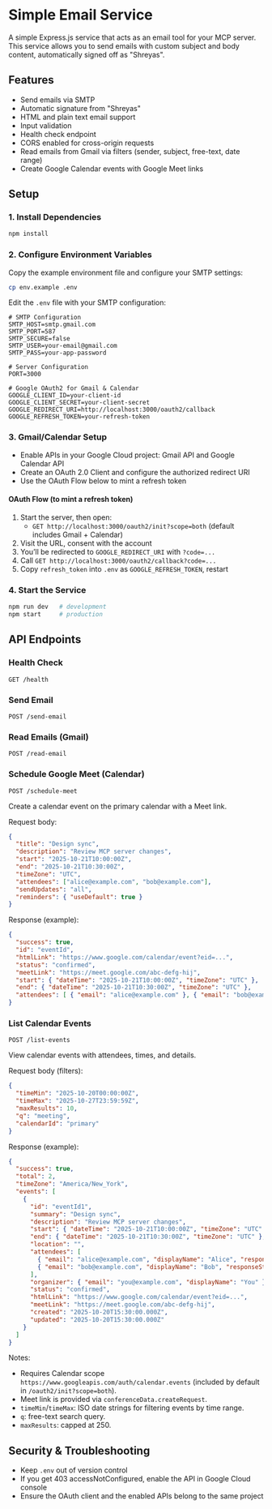 # Simple Email Service

A simple Express.js service that acts as an email tool for your MCP server. This service allows you to send emails with custom subject and body content, automatically signed off as "Shreyas".

## Features

- Send emails via SMTP
- Automatic signature from "Shreyas"
- HTML and plain text email support
- Input validation
- Health check endpoint
- CORS enabled for cross-origin requests
- Read emails from Gmail via filters (sender, subject, free-text, date range)
- Create Google Calendar events with Google Meet links

## Setup

### 1. Install Dependencies

```bash
npm install
```

### 2. Configure Environment Variables

Copy the example environment file and configure your SMTP settings:

```bash
cp env.example .env
```

Edit the `.env` file with your SMTP configuration:

```env
# SMTP Configuration
SMTP_HOST=smtp.gmail.com
SMTP_PORT=587
SMTP_SECURE=false
SMTP_USER=your-email@gmail.com
SMTP_PASS=your-app-password

# Server Configuration
PORT=3000

# Google OAuth2 for Gmail & Calendar
GOOGLE_CLIENT_ID=your-client-id
GOOGLE_CLIENT_SECRET=your-client-secret
GOOGLE_REDIRECT_URI=http://localhost:3000/oauth2/callback
GOOGLE_REFRESH_TOKEN=your-refresh-token
```

### 3. Gmail/Calendar Setup

- Enable APIs in your Google Cloud project: Gmail API and Google Calendar API
- Create an OAuth 2.0 Client and configure the authorized redirect URI
- Use the OAuth Flow below to mint a refresh token

#### OAuth Flow (to mint a refresh token)
1. Start the server, then open:
   - `GET http://localhost:3000/oauth2/init?scope=both` (default includes Gmail + Calendar)
2. Visit the URL, consent with the account
3. You’ll be redirected to `GOOGLE_REDIRECT_URI` with `?code=...`
4. Call `GET http://localhost:3000/oauth2/callback?code=...`
5. Copy `refresh_token` into `.env` as `GOOGLE_REFRESH_TOKEN`, restart

### 4. Start the Service

```bash
npm run dev   # development
npm start     # production
```

## API Endpoints

### Health Check
```
GET /health
```

### Send Email
```
POST /send-email
```

### Read Emails (Gmail)
```
POST /read-email
```

### Schedule Google Meet (Calendar)
```
POST /schedule-meet
```
Create a calendar event on the primary calendar with a Meet link.

Request body:
```json
{
  "title": "Design sync",
  "description": "Review MCP server changes",
  "start": "2025-10-21T10:00:00Z",
  "end": "2025-10-21T10:30:00Z",
  "timeZone": "UTC",
  "attendees": ["alice@example.com", "bob@example.com"],
  "sendUpdates": "all",
  "reminders": { "useDefault": true }
}
```

Response (example):
```json
{
  "success": true,
  "id": "eventId",
  "htmlLink": "https://www.google.com/calendar/event?eid=...",
  "status": "confirmed",
  "meetLink": "https://meet.google.com/abc-defg-hij",
  "start": { "dateTime": "2025-10-21T10:00:00Z", "timeZone": "UTC" },
  "end": { "dateTime": "2025-10-21T10:30:00Z", "timeZone": "UTC" },
  "attendees": [ { "email": "alice@example.com" }, { "email": "bob@example.com" } ]
}
```

### List Calendar Events
```
POST /list-events
```
View calendar events with attendees, times, and details.

Request body (filters):
```json
{
  "timeMin": "2025-10-20T00:00:00Z",
  "timeMax": "2025-10-27T23:59:59Z",
  "maxResults": 10,
  "q": "meeting",
  "calendarId": "primary"
}
```

Response (example):
```json
{
  "success": true,
  "total": 2,
  "timeZone": "America/New_York",
  "events": [
    {
      "id": "eventId1",
      "summary": "Design sync",
      "description": "Review MCP server changes",
      "start": { "dateTime": "2025-10-21T10:00:00Z", "timeZone": "UTC" },
      "end": { "dateTime": "2025-10-21T10:30:00Z", "timeZone": "UTC" },
      "location": "",
      "attendees": [
        { "email": "alice@example.com", "displayName": "Alice", "responseStatus": "accepted" },
        { "email": "bob@example.com", "displayName": "Bob", "responseStatus": "needsAction" }
      ],
      "organizer": { "email": "you@example.com", "displayName": "You" },
      "status": "confirmed",
      "htmlLink": "https://www.google.com/calendar/event?eid=...",
      "meetLink": "https://meet.google.com/abc-defg-hij",
      "created": "2025-10-20T15:30:00.000Z",
      "updated": "2025-10-20T15:30:00.000Z"
    }
  ]
}
```

Notes:
- Requires Calendar scope `https://www.googleapis.com/auth/calendar.events` (included by default in `/oauth2/init?scope=both`).
- Meet link is provided via `conferenceData.createRequest`.
- `timeMin`/`timeMax`: ISO date strings for filtering events by time range.
- `q`: free-text search query.
- `maxResults`: capped at 250.

## Security & Troubleshooting
- Keep `.env` out of version control
- If you get 403 accessNotConfigured, enable the API in Google Cloud console
- Ensure the OAuth client and the enabled APIs belong to the same project
